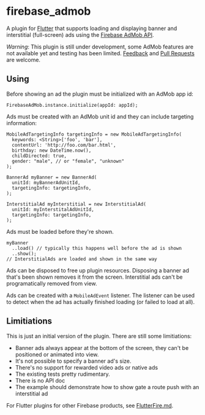 # firebase_admob

A plugin for [Flutter](https://flutter.io) that supports loading and
displaying banner and interstitial (full-screen) ads using the
[Firebase AdMob API](https://firebase.google.com/docs/admob/).

*Warning*: This plugin is still under development, some AdMob features are not
available yet and testing has been limited.
[Feedback](https://github.com/flutter/flutter/issues) and
[Pull Requests](https://github.com/flutter/plugins/pulls) are welcome.

## Using

Before showing an ad the plugin must be initialized with an AdMob app id:
```
FirebaseAdMob.instance.initialize(appId: appId);
```

Ads must be created with an AdMob unit id and they can include targeting information:
```
MobileAdTargetingInfo targetingInfo = new MobileAdTargetingInfo(
  keywords: <String>['foo', 'bar'],
  contentUrl: 'http://foo.com/bar.html',
  birthday: new DateTime.now(),
  childDirected: true,
  gender: "male", // or "female", "unknown"
);

BannerAd myBanner = new BannerAd(
  unitId: myBannerAdUnitId,
  targetingInfo: targetingInfo,
);

InterstitialAd myInterstitial = new InterstitialAd(
  unitId: myInterstitalAdUnitId,
  targetingInfo: targetingInfo,
);
```

Ads must be loaded before they're shown.
```
myBanner
  ..load() // typically this happens well before the ad is shown
  ..show();
// InterstitialAds are loaded and shown in the same way
```

Ads can be disposed to free up plugin resources. Disposing a banner
ad that's been shown removes it from the screen. Interstitial ads
can't be programatically removed from view.

Ads can be created with a `MobileAdEvent` listener. The listener
can be used to detect when the ad has actually finished loading
(or failed to load at all).

## Limitiations

This is just an initial version of the plugin. There are still some limitiations:

- Banner ads always appear at the bottom of the screen, they can't be positioned or animated into view.
- It's not possible to specify a banner ad's size.
- There's no support for rewarded video ads or native ads
- The existing tests pretty rudimentary.
- There is no API doc
- The example should demonstrate how to show gate a route push with an interstitial ad

For Flutter plugins for other Firebase products, see [FlutterFire.md](https://github.com/flutter/plugins/blob/master/FlutterFire.md).
